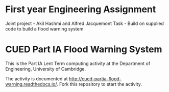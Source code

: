 # First year Engineering Assignment

Joint project - Akil Hashmi and Alfred Jacquemont
Task - Build on supplied code to build a flood warning system

# CUED Part IA Flood Warning System

This is the Part IA Lent Term computing activity at the Department of
Engineering, University of Cambridge.

The activity is documented at
http://cued-partia-flood-warning.readthedocs.io/. Fork this repository
to start the activity.
